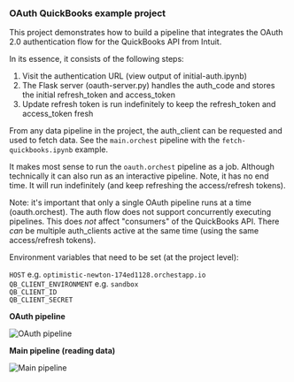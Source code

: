 ### OAuth QuickBooks example project

This project demonstrates how to build a pipeline that integrates the OAuth 2.0 authentication flow for the QuickBooks API from Intuit.

In its essence, it consists of the following steps:

1. Visit the authentication URL (view output of initial-auth.ipynb)
2. The Flask server (oauth-server.py) handles the auth_code and stores the initial refresh_token and access_token
3. Update refresh token is run indefinitely to keep the refresh_token and access_token fresh

From any data pipeline in the project, the auth_client can be requested and used to fetch data. See the `main.orchest` pipeline with the `fetch-quickbooks.ipynb` example.

It makes most sense to run the `oauth.orchest` pipeline as a job. Although technically it can also run as an interactive pipeline. Note, it has no end time. It will run indefinitely (and keep refreshing the access/refresh tokens).

Note: it's important that only a single OAuth pipeline runs at a time (oauth.orchest). The auth flow does not support concurrently executing pipelines. This does _not_ affect "consumers" of the QuickBooks API. There _can_ be multiple auth_clients active at the same time (using the same access/refresh tokens).

Environment variables that need to be set (at the project level):

`HOST` e.g. `optimistic-newton-174ed1128.orchestapp.io` \
`QB_CLIENT_ENVIRONMENT` e.g. `sandbox` \
`QB_CLIENT_ID` \
`QB_CLIENT_SECRET`

**OAuth pipeline**

![OAuth pipeline](https://pviz.orchest.io/?pipeline=https://github.com/ricklamers/orchest-quickbooks-oauth/blob/master/oauth.orchest)

**Main pipeline (reading data)**

![Main pipeline](https://pviz.orchest.io/?pipeline=https://github.com/ricklamers/orchest-quickbooks-oauth/blob/master/main.orchest)
